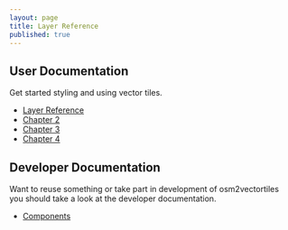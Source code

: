 ```yaml
---
layout: page
title: Layer Reference
published: true
---
```


## User Documentation

Get started styling and using vector tiles.

- [Layer Reference](/docs/layer-reference.html)
- [Chapter 2]()
- [Chapter 3]()
- [Chapter 4]()

## Developer Documentation

Want to reuse something or take part in development of osm2vectortiles you
should take a look at the developer documentation.

- [Components]()

